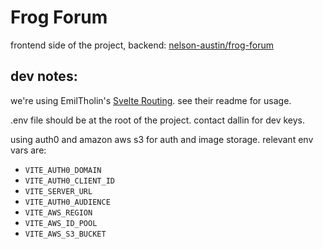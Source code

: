 # Frog Forum

frontend side of the project, backend: [nelson-austin/frog-forum](https://github.com/nelson-austin/frog-forum)

## dev notes:

we're using EmilTholin's [Svelte Routing](https://www.npmjs.com/package/svelte-routing). see their readme for usage.

.env file should be at the root of the project. contact dallin for dev keys.

using auth0 and amazon aws s3 for auth and image storage. relevant env vars are: 
- `VITE_AUTH0_DOMAIN`
- `VITE_AUTH0_CLIENT_ID`
- `VITE_SERVER_URL`
- `VITE_AUTH0_AUDIENCE`
- `VITE_AWS_REGION`
- `VITE_AWS_ID_POOL`
- `VITE_AWS_S3_BUCKET`
  